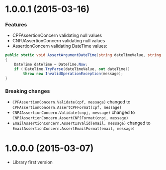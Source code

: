 
# 1.0.0.1 (2015-03-16)

### Features

* CPFAssertionConcern validating null values
* CNPJAssertionConcern validating null values
* AssertionConcern validating DateTime values: 

```c#
public static void AssertArgumentDateTime(string dateTimeValue, string message)
{
    DateTime dateTime = DateTime.Now;
    if (!DateTime.TryParse(dateTimeValue, out dateTime))
        throw new InvalidOperationException(message);
}
```

### Breaking changes

* `CPFAssertionConcern.Validate(cpf, message)` changed to `CPFAssertionConcern.AssertCPFFormat(cpf, message)`
* `CNPJAssertionConcern.Validate(cnpj, message)` changed to `CNPJAssertionConcern.AssertCNPJFormat(cnpj, message)`
* `EmailAssertionConcern.AssertIsValid(email, message)` changed to `EmailAssertionConcern.AssertEmailFormat(email, message)`

# 1.0.0.0 (2015-03-07)

* Library first version